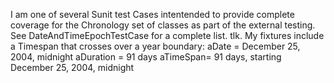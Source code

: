 I am one of several Sunit test Cases intentended to provide complete coverage for the Chronology set of classes as part of the external testing. See DateAndTimeEpochTestCase for a complete list. tlk.
My fixtures include a Timespan that crosses over a year boundary:
aDate = December 25, 2004, midnight
aDuration = 91 days
aTimeSpan= 91 days, starting December 25, 2004, midnight